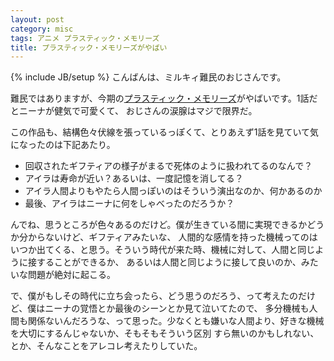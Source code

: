 ```yaml
---
layout: post
category: misc
tags: アニメ プラスティック・メモリーズ
title: プラスティック・メモリーズがやばい
---
```

{% include JB/setup %}
こんばんは、ミルキィ難民のおじさんです。

難民ではありますが、今期の[プラスティック・メモリーズ](http://www.plastic-memories.jp/)がやばいです。1話だとニーナが健気で可愛くて、
おじさんの涙腺はマジで限界だ。

この作品も、結構色々伏線を張っているっぽくて、とりあえず1話を見ていて気になったのは下記あたり。

+ 回収されたギフティアの様子がまるで死体のように扱われてるのなんで？
+ アイラは寿命が近い？あるいは、一度記憶を消してる？
+ アイラ人間よりもやたら人間っぽいのはそういう演出なのか、何かあるのか
+ 最後、アイラはニーナに何をしゃべったのだろうか？

んでね、思うところが色々あるのだけど。僕が生きている間に実現できるかどうか分からないけど、ギフティアみたいな、
人間的な感情を持った機械ってのはいつか出てくる、と思う。そういう時代が来た時、機械に対して、人間と同じように接することができるか、
あるいは人間と同じように接して良いのか、みたいな問題が絶対に起こる。

で、僕がもしその時代に立ち会ったら、どう思うのだろう、って考えたのだけど、僕はニーナの覚悟とか最後のシーンとか見て泣いてたので、
多分機械も人間も関係ないんだろうな、って思った。少なくとも嫌いな人間より、好きな機械を大切にするんじゃないか、そもそもそういう区別
すら無いのかもしれない、とか、そんなことをアレコレ考えたりしていた。
